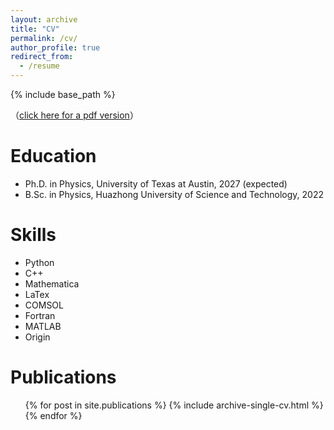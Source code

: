 ```yaml
---
layout: archive
title: "CV"
permalink: /cv/
author_profile: true
redirect_from:
  - /resume
---
```


{% include base_path %}

（[click here for a pdf version](https://ze-ouyang.github.io/files/ze_CV.pdf)）

Education
======
* Ph.D. in Physics, University of Texas at Austin, 2027 (expected)
* B.Sc. in Physics, Huazhong University of Science and Technology, 2022

Skills
======
* Python
* C++
* Mathematica
* LaTex
* COMSOL
* Fortran
* MATLAB
* Origin

Publications
======
  <ul>{% for post in site.publications %}
    {% include archive-single-cv.html %}
  {% endfor %}</ul>
  
<!-- Talks
======
  <ul>{% for post in site.talks %}
    {% include archive-single-talk-cv.html %}
  {% endfor %}</ul>
  
Teaching
======
  <ul>{% for post in site.teaching %}
    {% include archive-single-cv.html %}
  {% endfor %}</ul>
  
Service and leadership
======
* Currently signed in to 43 different slack teams
 -->
